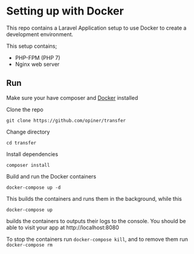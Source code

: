 # Setting up with Docker
This repo contains a Laravel Application setup to use Docker to create a development environment.

This setup contains;

 - PHP-FPM (PHP 7)
 - Nginx web server

## Run
Make sure your have composer and [Docker](https://docs.docker.com/) installed

Clone the repo

    git clone https://github.com/opiner/transfer

 Change directory

    cd transfer
  Install dependencies

    composer install
  Build and run the Docker containers

    docker-compose up -d
   This builds the containers and runs them in the background, while this


    docker-compose up
   builds the containers to outputs their logs to the console.
   You should be able to visit your app at http://localhost:8080

To stop the containers run `docker-compose kill`, and to remove them run `docker-compose rm`
